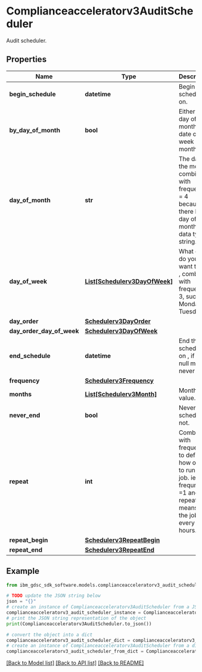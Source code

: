 # Complianceacceleratorv3AuditScheduler

Audit scheduler.

## Properties

Name | Type | Description | Notes
------------ | ------------- | ------------- | -------------
**begin_schedule** | **datetime** | Begin the schedule on. | [optional] 
**by_day_of_month** | **bool** | Either by day of month or date of the week of month. | [optional] 
**day_of_month** | **str** | The day of the month, combined with frequency &#x3D; 4 because there last day of the month the data type is string. | [optional] 
**day_of_week** | [**List[Schedulerv3DayOfWeek]**](Schedulerv3DayOfWeek.md) | What day do you want to run , combined with frequency&#x3D; 3, such as Monday, Tuesday. | [optional] 
**day_order** | [**Schedulerv3DayOrder**](Schedulerv3DayOrder.md) |  | [optional] 
**day_order_day_of_week** | [**Schedulerv3DayOfWeek**](Schedulerv3DayOfWeek.md) |  | [optional] 
**end_schedule** | **datetime** | End the schedule on , if it is null means never ends. | [optional] 
**frequency** | [**Schedulerv3Frequency**](Schedulerv3Frequency.md) |  | [optional] 
**months** | [**List[Schedulerv3Month]**](Schedulerv3Month.md) | Month value. | [optional] 
**never_end** | **bool** | Never end schedule or not. | [optional] 
**repeat** | **int** | Combined with frequency to define how often to run the job. ie, if frequncy &#x3D;1 and repeat &#x3D;3 means run the job every 3 hours. | [optional] 
**repeat_begin** | [**Schedulerv3RepeatBegin**](Schedulerv3RepeatBegin.md) |  | [optional] 
**repeat_end** | [**Schedulerv3RepeatEnd**](Schedulerv3RepeatEnd.md) |  | [optional] 

## Example

```python
from ibm_gdsc_sdk_software.models.complianceacceleratorv3_audit_scheduler import Complianceacceleratorv3AuditScheduler

# TODO update the JSON string below
json = "{}"
# create an instance of Complianceacceleratorv3AuditScheduler from a JSON string
complianceacceleratorv3_audit_scheduler_instance = Complianceacceleratorv3AuditScheduler.from_json(json)
# print the JSON string representation of the object
print(Complianceacceleratorv3AuditScheduler.to_json())

# convert the object into a dict
complianceacceleratorv3_audit_scheduler_dict = complianceacceleratorv3_audit_scheduler_instance.to_dict()
# create an instance of Complianceacceleratorv3AuditScheduler from a dict
complianceacceleratorv3_audit_scheduler_from_dict = Complianceacceleratorv3AuditScheduler.from_dict(complianceacceleratorv3_audit_scheduler_dict)
```
[[Back to Model list]](../README.md#documentation-for-models) [[Back to API list]](../README.md#documentation-for-api-endpoints) [[Back to README]](../README.md)


